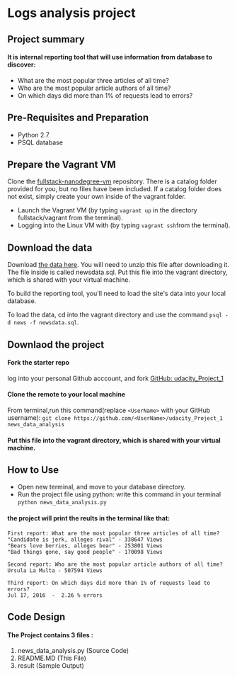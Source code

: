 # Logs analysis project

## Project summary
#### It is internal reporting tool that will use information from database to discover:
* What are the most popular three articles of all time?
* Who are the most popular article authors of all time?
* On which days did more than 1% of requests lead to errors?

## Pre-Requisites and Preparation
* Python 2.7
* PSQL database

## Prepare the Vagrant VM
Clone the [fullstack-nanodegree-vm](https://github.com/udacity/fullstack-nanodegree-vm) repository. There is a catalog folder provided for you, but no files have been included. If a catalog folder does not exist, simply create your own inside of the vagrant folder.

* Launch the Vagrant VM (by typing `vagrant up` in the directory fullstack/vagrant from the terminal).
* Logging into the Linux VM with (by typing `vagrant ssh`from the terminal).

## Download the data
Download [the data here](https://d17h27t6h515a5.cloudfront.net/topher/2016/August/57b5f748_newsdata/newsdata.zip). You will need to unzip this file after downloading it. The file inside is called newsdata.sql. Put this file into the vagrant directory, which is shared with your virtual machine.

To build the reporting tool, you'll need to load the site's data into your local database.

To load the data, cd into the vagrant directory and use the command `psql -d news -f newsdata.sql`.

## Downlaod the project 

#### Fork the starter repo
log into your personal Github acccount, and fork  [GitHub: udacity\_Project\_1](https://github.com/Michsedki/udacity_Project_1)


#### Clone the remote to your local machine
From terminal,run this command(replace `<UserName>` with your GitHub username):
`git clone https://github.com/<UserName>/udacity_Project_1 news_data_analysis`

#### Put this file into the vagrant directory, which is shared with your virtual machine.


## How to Use
* Open new terminal, and move to your database directory.
* Run the project file using python: write this command in your terminal `python news_data_analysis.py`

#### the project will print the reults in the terminal like that: 
```
First report: What are the most popular three articles of all time?
"Candidate is jerk, alleges rival" - 338647 Views
"Bears love berries, alleges bear" - 253801 Views
"Bad things gone, say good people" - 170098 Views

Second report: Who are the most popular article authors of all time?
Ursula La Multa - 507594 Views

Third report: On which days did more than 1% of requests lead to errors?
Jul 17, 2016  -  2.26 % errors
```

## Code Design
#### The Project contains 3 files :

1. news\_data\_analysis.py (Source Code)
2. README.MD (This File)
3. result (Sample Output) 








